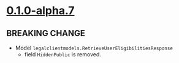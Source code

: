 # [0.1.0-alpha.7]

## BREAKING CHANGE

- Model `legalclientmodels.RetrieveUserEligibilitiesResponse`
    - field `HiddenPublic` is removed.

[0.1.0-alpha.7]: https://github.com/AccelByte/accelbyte-go-modular-sdk/compare/legal-sdk/v0.1.0-alpha.6..legal-sdk/v0.1.0-alpha.7
